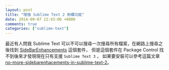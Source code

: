 ```yaml
---
layout: post
title: "增強 Sublime Text 2 側欄功能"
date: 2014-09-07 22:43:06 +0800
comments: true
categories: ["sublime-text"]
---
```


<!-- more -->

最近有人問我 Sublime Text 可以不可以搜尋一次搜尋所有檔案，在網路上搜尋之後找到 [SideBarEnhancements] 這個套件，
但是這個套件在 Package Control 找不到後來才發現現在只有支援 `Sublime Text 3` ， 如果要安裝可以參考這篇文章 [no-more-sidebarenhacements-in-sublime-text-2]。




[SideBarEnhancements]:https://github.com/titoBouzout/SideBarEnhancements
[no-more-sidebarenhacements-in-sublime-text-2]:http://stackoverflow.com/questions/21630440/no-more-sidebarenhacements-in-sublime-text-2